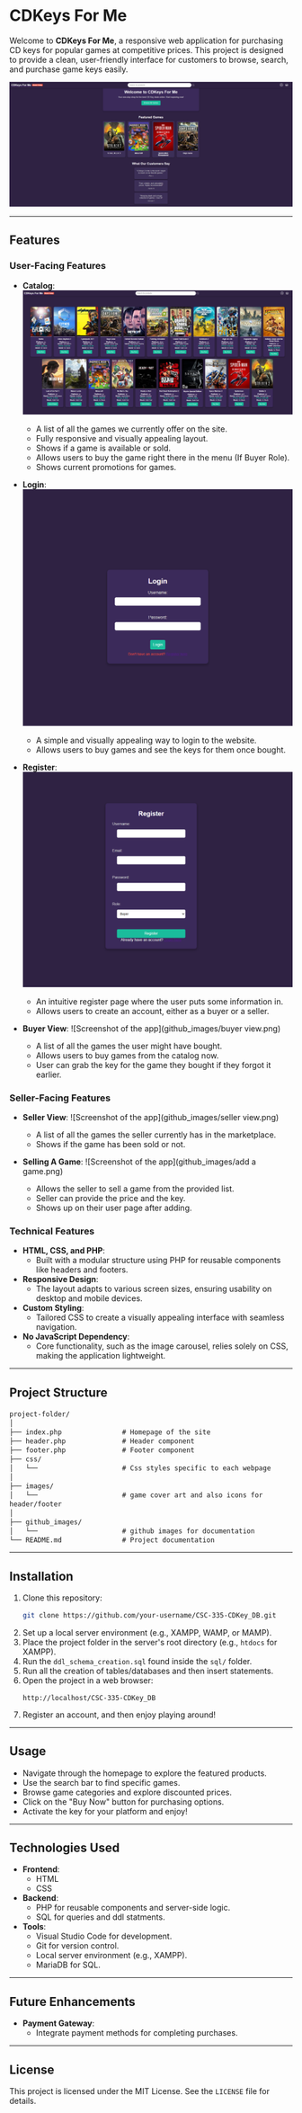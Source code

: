 
# CDKeys For Me

Welcome to **CDKeys For Me**, a responsive web application for purchasing CD keys for popular games at competitive prices. This project is designed to provide a clean, user-friendly interface for customers to browse, search, and purchase game keys easily.

![Screenshot of the app](github_images/homepage.png)

---

## Features

### User-Facing Features
- **Catalog**:
![Screenshot of the app](github_images/catalog.png)
  - A list of all the games we currently offer on the site.
  - Fully responsive and visually appealing layout.
  - Shows if a game is available or sold.
  - Allows users to buy the game right there in the menu (If Buyer Role).
  - Shows current promotions for games.
    
- **Login**:
![Screenshot of the app](github_images/login.png)
  - A simple and visually appealing way to login to the website.
  - Allows users to buy games and see the keys for them once bought.

- **Register**:
![Screenshot of the app](github_images/register.png)
  - An intuitive register page where the user puts some information in.
  - Allows users to create an account, either as a buyer or a seller.
 
- **Buyer View**:
![Screenshot of the app](github_images/buyer view.png)
  - A list of all the games the user might have bought.
  - Allows users to buy games from the catalog now.
  - User can grab the key for the game they bought if they forgot it earlier.
 
### Seller-Facing Features
- **Seller View**:
![Screenshot of the app](github_images/seller view.png)
  - A list of all the games the seller currently has in the marketplace.
  - Shows if the game has been sold or not.

- **Selling A Game**:
![Screenshot of the app](github_images/add a game.png)
  - Allows the seller to sell a game from the provided list.
  - Seller can provide the price and the key.
  - Shows up on their user page after adding.

### Technical Features
- **HTML, CSS, and PHP**:
  - Built with a modular structure using PHP for reusable components like headers and footers.
- **Responsive Design**:
  - The layout adapts to various screen sizes, ensuring usability on desktop and mobile devices.
- **Custom Styling**:
  - Tailored CSS to create a visually appealing interface with seamless navigation.
- **No JavaScript Dependency**:
  - Core functionality, such as the image carousel, relies solely on CSS, making the application lightweight.

---

## Project Structure

```
project-folder/
│
├── index.php               # Homepage of the site
├── header.php              # Header component
├── footer.php              # Footer component
├── css/                    
│   └──                     # Css styles specific to each webpage
│           
├── images/
│   └──                     # game cover art and also icons for header/footer
│   
├── github_images/
│   └──                     # github images for documentation
└── README.md               # Project documentation
```

---

## Installation

1. Clone this repository:
   ```bash
   git clone https://github.com/your-username/CSC-335-CDKey_DB.git
   ```
2. Set up a local server environment (e.g., XAMPP, WAMP, or MAMP).
3. Place the project folder in the server's root directory (e.g., `htdocs` for XAMPP).
4. Run the ```ddl_schema_creation.sql``` found inside the ```sql/``` folder.
5. Run all the creation of tables/databases and then insert statements. 
6. Open the project in a web browser:
   ```
   http://localhost/CSC-335-CDKey_DB
   ```
7. Register an account, and then enjoy playing around! 
---

## Usage

- Navigate through the homepage to explore the featured products.
- Use the search bar to find specific games.
- Browse game categories and explore discounted prices.
- Click on the "Buy Now" button for purchasing options.
- Activate the key for your platform and enjoy!

---

## Technologies Used

- **Frontend**:
  - HTML
  - CSS
- **Backend**:
  - PHP for reusable components and server-side logic.
  - SQL for queries and ddl statments.
- **Tools**:
  - Visual Studio Code for development.
  - Git for version control.
  - Local server environment (e.g., XAMPP).
  - MariaDB for SQL.

---

## Future Enhancements
- **Payment Gateway**:
  - Integrate payment methods for completing purchases.

---

## License

This project is licensed under the MIT License. See the `LICENSE` file for details.
